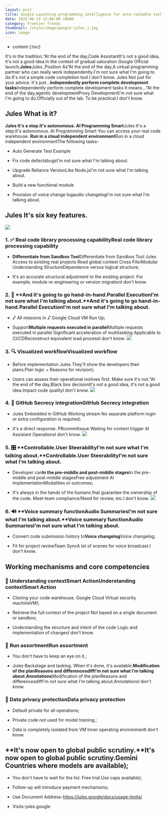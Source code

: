 ```yaml
---
layout: post
title: Google Launching programming intelligence for auto-taskable tasks-Jules Cloud Run Can carry out a complete development mission on its own.
date: 2025-06-13 12:00:00 +0800
category: Frontier Trends
thumbnail: /style/image/google-jules_1.jpg
icon: image
---
```

* content
{:toc}

It's in the tradition.“At the end of the day,Code AssistantIt's not a good idea, it's not a good idea.In the context of gradual saturation Google Official launch;**Jules**Jules ,Position As“At the end of the day,A virtual programming partner who can really work independently.I'm not sure what I'm going to do.It's not a simple code completion tool.I don't know.
Jules Not just for your advice. It's just...**Independently perform complete development tasks**Independently perform complete development tasks It means...“At the end of the day,agentic developmentProxy DevelopmentI'm not sure what I'm going to do.Officially out of the lab. To be practical.I don't know.

## Jules What is it?
**Jules It's a step.It's autonomous. AI Programming Smart**Jules It's a step.It's autonomous. AI Programming Smart You can access your real code warehouse. **Run in a cloud independent environment**Run in a cloud independent environmentThe following tasks-

- Auto Generate Test Example

- Fix code defectsbugsI'm not sure what I'm talking about.

- Upgrade Reliance VersionLike Node.jsI'm not sure what I'm talking about.

- Build a new functional module

- Provision of voice change logaudio changelogI'm not sure what I'm talking about.

## Jules It's six key features.
![](https://assets-v2.circle.so/me9jkesuw292h6fo3mgi3boqfoim)
### 1. ✅ **Real code library processing capability**Real code library processing capability

- **Differentiate from Sandbox Tool**Differentiate from Sandbox Tool Jules Access to existing real projects Read global context Cross File/Modular Understanding StructureDependence versus logical structure;

- It's an accurate structural adjustment to the existing project. For example, module re-engineering or version migrationI don't know.

### 2. 🔄 **And it's going to go hand-in-hand.Parallel ExecutionI'm not sure what I'm talking about.**And it's going to go hand-in-hand.Parallel ExecutionI'm not sure what I'm talking about.

- ♪ All missions in ♪ Google Cloud VM Run Up;

- Support**Multiple requests executed in parallel**Multiple requests executed in parallel Significant acceleration of multitasking Applicable to CI/CDReconstruct equivalent load processI don't know.
![](https://assets-v2.circle.so/wyoul0oxk38phzwo7tln0tvkbq17)

### 3. 🔍 **Visualized workflow**Visualized workflow

- Before implementation Jules They'll show the developers their plans.Plan logic + Reasons for revision);

- Users can assess their operational motives first. Make sure it's not.“At the end of the day,Black box decisionIt's not a good idea, it's not a good idea.Impact code qualityI don't know.
![](https://assets-v2.circle.so/hjmf5woud54chstuxif1p9wv06zi)

### 4. 🔗 **GitHub Secrecy integration**GitHub Secrecy integration

- Jules Embedded in GitHub Working stream No separate platform login or extra configuration is required;

- It's a direct response. PRcommitissue Waiting for context trigger AI Assistant OperationsI don't know.
![](https://assets-v2.circle.so/l9j3dj9gv4izrm8fo8g9h3v77bwi)

### 5. 🎛️ **Controllable.User SteerabilityI'm not sure what I'm talking about.**Controllable.User SteerabilityI'm not sure what I'm talking about.

- Developer can**In the pre-middle and post-middle stages**In the pre-middle and post-middle stagesFree adjustment AI ImplementationModalities or outcomes;

- It's always in the hands of the humans that guarantee the ownership of the code. Meet team compliance/Need for review, etc.I don't know.
![](https://assets-v2.circle.so/ddagzgzbt9lt41kawg49uk3xundt)

### 6. 🔊 **Voice summary functionAudio SummariesI'm not sure what I'm talking about.**Voice summary functionAudio SummariesI'm not sure what I'm talking about.

- Convert code submission history to**Voice changelog**Voice changelog;

- Fit for project reviewTeam SyncA lot of scenes for voice broadcast.I don't know.

## Working mechanisms and core competencies

### 🧠 **Understanding contextSmart Action**Understanding contextSmart Action

- Cloning your code warehouse. Google Cloud Virtual security machineVM);

- Retrieve the full context of the project Not based on a single document or sandbox;

- Understanding the structure and intent of the code Logic and implementation of changesI don't know.

### 🔁 **Run assortment**Run assortment

- You don't have to keep an eye on it.;

- Jules Backstage and tasking. When it's done, it's available.**Modification of the planReasons and differencesdiffI'm not sure what I'm talking about.Annotations**Modification of the planReasons and differencesdiffI'm not sure what I'm talking about.AnnotationsI don't know.

### 🔐 **Data privacy protection**Data privacy protection

- Default private for all operations;

- Private code not used for model training.;

- Data is completely isolated from VM Inner operating environmentI don't know.

## **It's now open to global public scrutiny.**It's now open to global public scrutiny.Gemini Countries where models are available);

- You don't have to wait for the list. Free trial.Use caps available);

- Follow-up will introduce payment mechanisms;

- Use Document Address-https://jules.google/docs/usage-limits/

- Visits-jules.google

